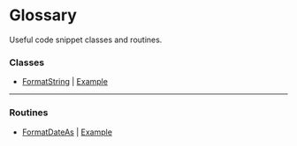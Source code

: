 # Glossary
Useful code snippet classes and routines.
### Classes
- [FormatString](./FormatString.vbs) | [Example](./FormatString.use.vbs)

---
### Routines
- [FormatDateAs](./FormatDateAs.vbs) | [Example](./FormatDateAs.use.vbs)
